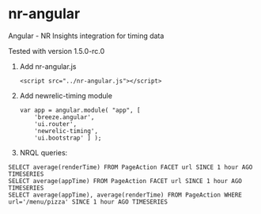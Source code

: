 # nr-angular
Angular - NR Insights integration for timing data

Tested with version 1.5.0-rc.0 

1. Add nr-angular.js
	```
	<script src="../nr-angular.js"></script>
	```
2. Add newrelic-timing module

	```
	var app = angular.module( "app", [
        'breeze.angular',
        'ui.router',
        'newrelic-timing',
        'ui.bootstrap' ] );
	```



3. NRQL queries:
```
SELECT average(renderTime) FROM PageAction FACET url SINCE 1 hour AGO TIMESERIES
SELECT average(appTime) FROM PageAction FACET url SINCE 1 hour AGO TIMESERIES
SELECT average(appTime), average(renderTime) FROM PageAction WHERE url='/menu/pizza' SINCE 1 hour AGO TIMESERIES
```